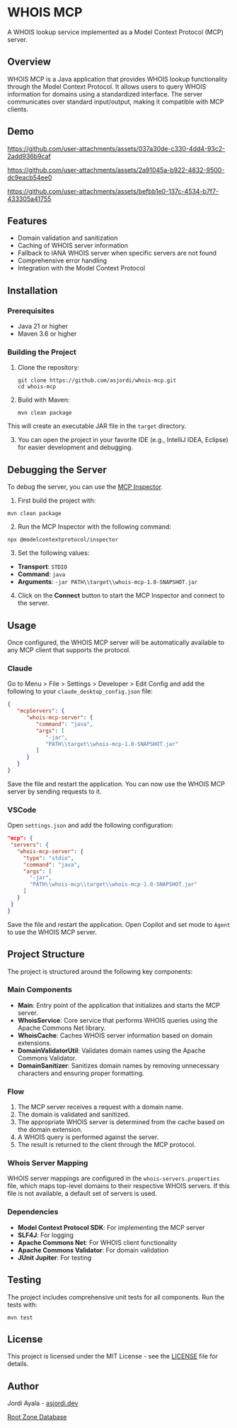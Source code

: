 # WHOIS MCP

A WHOIS lookup service implemented as a Model Context Protocol (MCP) server.

## Overview

WHOIS MCP is a Java application that provides WHOIS lookup functionality through the Model Context Protocol. It allows users to query WHOIS information for domains using a standardized interface. The server communicates over standard input/output, making it compatible with MCP clients.

## Demo

https://github.com/user-attachments/assets/037a30de-c330-4dd4-93c2-2add936b9caf

https://github.com/user-attachments/assets/2a91045a-b922-4832-9500-dc9eacb54ee0

https://github.com/user-attachments/assets/befbb1e0-137c-4534-b7f7-433305a41755

## Features

- Domain validation and sanitization
- Caching of WHOIS server information
- Fallback to IANA WHOIS server when specific servers are not found
- Comprehensive error handling
- Integration with the Model Context Protocol

## Installation

### Prerequisites

- Java 21 or higher
- Maven 3.6 or higher

### Building the Project

1. Clone the repository:
   ```
   git clone https://github.com/asjordi/whois-mcp.git
   cd whois-mcp
   ```

2. Build with Maven:
   ```
   mvn clean package
   ```
   
This will create an executable JAR file in the `target` directory.

3. You can open the project in your favorite IDE (e.g., IntelliJ IDEA, Eclipse) for easier development and debugging.

## Debugging the Server

To debug the server, you can use the [MCP Inspector](https://github.com/modelcontextprotocol/inspector).

1. First build the project with:

```
mvn clean package
```

2. Run the MCP Inspector with the following command:

```
npx @modelcontextprotocol/inspector
```

3. Set the following values:
- **Transport**: `STDIO`
- **Command**: `java`
- **Arguments**: `-jar PATH\\target\\whois-mcp-1.0-SNAPSHOT.jar`

4. Click on the **Connect** button to start the MCP Inspector and connect to the server.

## Usage

Once configured, the WHOIS MCP server will be automatically available to any MCP client that supports the protocol.

### Claude

Go to Menu > File > Settings > Developer > Edit Config and add the following to your `claude_desktop_config.json` file:

```json
{
   "mcpServers": {
      "whois-mcp-server": {
         "command": "java",
         "args": [
            "-jar",
            "PATH\\target\\whois-mcp-1.0-SNAPSHOT.jar"
         ]
      }
   }
}
```

Save the file and restart the application. You can now use the WHOIS MCP server by sending requests to it.

### VSCode

Open `settings.json` and add the following configuration:

```json
"mcp": {
 "servers": {
   "whois-mcp-server": {
     "type": "stdio",
     "command": "java",
     "args": [
       "-jar",
       "PATH\\whois-mcp\\target\\whois-mcp-1.0-SNAPSHOT.jar"
     ]
   }
 }
}
```

Save the file and restart the application. Open Copilot and set mode to `Agent` to use the WHOIS MCP server.

## Project Structure

The project is structured around the following key components:

### Main Components

- **Main**: Entry point of the application that initializes and starts the MCP server.
- **WhoisService**: Core service that performs WHOIS queries using the Apache Commons Net library.
- **WhoisCache**: Caches WHOIS server information based on domain extensions.
- **DomainValidatorUtil**: Validates domain names using the Apache Commons Validator.
- **DomainSanitizer**: Sanitizes domain names by removing unnecessary characters and ensuring proper formatting.

### Flow

1. The MCP server receives a request with a domain name.
2. The domain is validated and sanitized.
3. The appropriate WHOIS server is determined from the cache based on the domain extension.
4. A WHOIS query is performed against the server.
5. The result is returned to the client through the MCP protocol.

### Whois Server Mapping

WHOIS server mappings are configured in the `whois-servers.properties` file, which maps top-level domains to their respective WHOIS servers. If this file is not available, a default set of servers is used.

### Dependencies

- **Model Context Protocol SDK**: For implementing the MCP server
- **SLF4J**: For logging
- **Apache Commons Net**: For WHOIS client functionality
- **Apache Commons Validator**: For domain validation
- **JUnit Jupiter**: For testing

## Testing

The project includes comprehensive unit tests for all components. Run the tests with:

```
mvn test
```

## License

This project is licensed under the MIT License - see the [LICENSE](LICENSE) file for details.

## Author

Jordi Ayala - [asjordi.dev](https://asjordi.dev)

[Root Zone Database](https://www.iana.org/domains/root/db)
